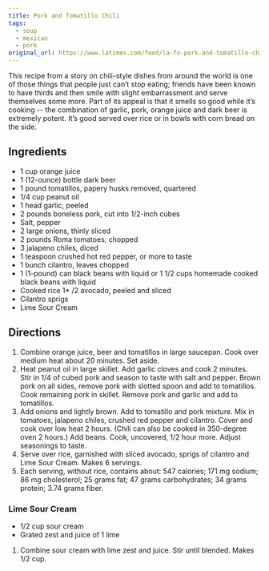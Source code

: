 ```yaml
---
title: Pork and Tomatillo Chili
tags:
  - soup
  - mexican
  - pork
original_url: https://www.latimes.com/food/la-fo-pork-and-tomatillo-chili-s-story.html
---
```


This recipe from a story on chili-style dishes from around the world is one of those things that people just can’t stop eating; friends have been known to have thirds and then smile with slight embarrassment and serve themselves some more. Part of its appeal is that it smells so good while it’s cooking -- the combination of garlic, pork, orange juice and dark beer is extremely potent. It’s good served over rice or in bowls with corn bread on the side.

## Ingredients

* 1 cup orange juice
* 1 (12-ounce) bottle dark beer
* 1 pound tomatillos, papery husks removed, quartered
* 1/4 cup peanut oil
* 1 head garlic, peeled
* 2 pounds boneless pork, cut into 1/2-inch cubes
* Salt, pepper
* 2 large onions, thinly sliced
* 2 pounds Roma tomatoes, chopped
* 3 jalapeno chiles, diced
* 1 teaspoon crushed hot red pepper, or more to taste
* 1 bunch cilantro, leaves chopped
* 1 (1-pound) can black beans with liquid or 1 1/2 cups homemade cooked black beans with liquid
* Cooked rice
1* /2 avocado, peeled and sliced
* Cilantro sprigs
* Lime Sour Cream

## Directions

1. Combine orange juice, beer and tomatillos in large saucepan. Cook over medium heat about 20 minutes. Set aside.
1. Heat peanut oil in large skillet. Add garlic cloves and cook 2 minutes. Stir in 1/4 of cubed pork and season to taste with salt and pepper. Brown pork on all sides, remove pork with slotted spoon and add to tomatillos. Cook remaining pork in skillet. Remove pork and garlic and add to tomatillos.
1. Add onions and lightly brown. Add to tomatillo and pork mixture. Mix in tomatoes, jalapeno chiles, crushed red pepper and cilantro. Cover and cook over low heat 2 hours. (Chili can also be cooked in 350-degree oven 2 hours.) Add beans. Cook, uncovered, 1/2 hour more. Adjust seasonings to taste.
1. Serve over rice, garnished with sliced avocado, sprigs of cilantro and Lime Sour Cream. Makes 6 servings.
1. Each serving, without rice, contains about: 547 calories; 171 mg sodium; 86 mg cholesterol; 25 grams fat; 47 grams carbohydrates; 34 grams protein; 3.74 grams fiber.

### Lime Sour Cream

* 1/2 cup sour cream
* Grated zest and juice of 1 lime

1. Combine sour cream with lime zest and juice. Stir until blended. Makes 1/2 cup.